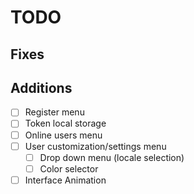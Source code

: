 # TODO

## Fixes


## Additions

- [ ] Register menu
- [ ] Token local storage
- [ ] Online users menu
- [ ] User customization/settings menu
    - [ ] Drop down menu (locale selection)
    - [ ] Color selector
- [ ] Interface Animation
